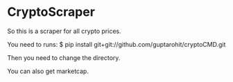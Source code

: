 # CryptoScraper

So this is a scraper for all crypto prices.

You need to runs:
$ pip install git+git://github.com/guptarohit/cryptoCMD.git

Then you need to change the directory. 

You can also get marketcap.
